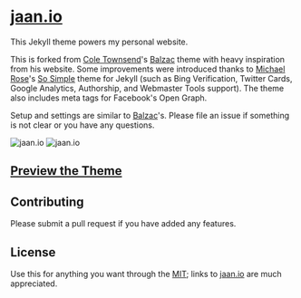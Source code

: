 # [jaan.io](https://jaan.io)

This Jekyll theme powers my personal website.

This is forked from [Cole Townsend](http://coletownsend.com)'s [Balzac](https://github.com/ColeTownsend/Balzac-for-Jekyll) theme with heavy inspiration from his website. Some improvements were introduced thanks to [Michael Rose](http://mademistakes.com)'s [So Simple](https://github.com/mmistakes/so-simple-theme) theme for Jekyll (such as Bing Verification, Twitter Cards, Google Analytics, Authorship, and Webmaster Tools support). The theme also includes meta tags for Facebook's Open Graph.

Setup and settings are similar to [Balzac](https://github.com/ColeTownsend/Balzac-for-Jekyll)'s. Please file an issue if something is not clear or you have any questions. 

![jaan.io](http://i.imgur.com/wEM5sod.png)
![jaan.io](http://i.imgur.com/kvIIHZ4.png)

## [Preview the Theme](https://jaan.io)

## Contributing

Please submit a pull request if you have added any features.

## License

Use this for anything you want through the [MIT](LICENSE); links to [jaan.io](https://jaan.io) are much appreciated.
